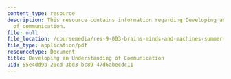```yaml
---
content_type: resource
description: This resource contains information regarding Developing an understanding
  of communication.
file: null
file_location: /coursemedia/res-9-003-brains-minds-and-machines-summer-course-summer-2015/55e4dd9b20cd3bd3bc8947d6abecdc11_MITRES_9_003SUM15_Lec3-3.pdf
file_type: application/pdf
resourcetype: Document
title: Developing an Understanding of Communication
uid: 55e4dd9b-20cd-3bd3-bc89-47d6abecdc11
---
```

